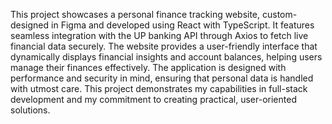This project showcases a personal finance tracking website, custom-designed in Figma and developed using React with TypeScript. It features seamless integration with the UP banking API through Axios to fetch live financial data securely. The website provides a user-friendly interface that dynamically displays financial insights and account balances, helping users manage their finances effectively. The application is designed with performance and security in mind, ensuring that personal data is handled with utmost care. This project demonstrates my capabilities in full-stack development and my commitment to creating practical, user-oriented solutions.
